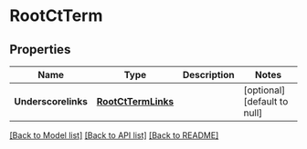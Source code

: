 # RootCtTerm

## Properties
Name | Type | Description | Notes
------------ | ------------- | ------------- | -------------
**Underscorelinks** | [**RootCtTermLinks**](RootCtTermLinks.md) |  | [optional] [default to null]

[[Back to Model list]](../README.md#documentation-for-models) [[Back to API list]](../README.md#documentation-for-api-endpoints) [[Back to README]](../README.md)



